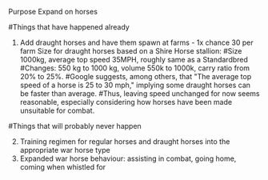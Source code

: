 Purpose
Expand on horses

#Things that have happened already

1. Add draught horses and have them spawn at farms - 1x chance 30 per farm Size for draught horses based on a Shire Horse stallion: 
#Size 1000kg, average top speed 35MPH, roughly same as a Standardbred
#Changes: 550 kg to 1000 kg, volume 550k to 1000k, carry ratio from 20% to 25%.
#Google suggests, among others, that "The average top speed of a horse is 25 to 30 mph," implying some draught horses can be faster than average.
#Thus, leaving speed unchanged for now seems reasonable, especially considering how horses have been made unsuitable for combat.

#Things that will probably never happen

2. Training regimen for regular horses and draught horses into the appropriate war horse type
3. Expanded war horse behaviour: assisting in combat, going home, coming when whistled for
